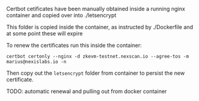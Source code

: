 Certbot cetificates have been manually obtained inside a running nginx container and copied over into ./letsencrypt

This folder is copied inside the container, as instructed by ./Dockerfile and at some point these will expire

To renew the certificates run this inside the container:

```
certbot certonly --nginx -d zkevm-testnet.nexscan.io --agree-tos -m marius@nexislabs.io -n
```

Then copy out the `letsencrypt` folder from container to persist the new certificate.


TODO: automatic renewal and pulling out from docker container
